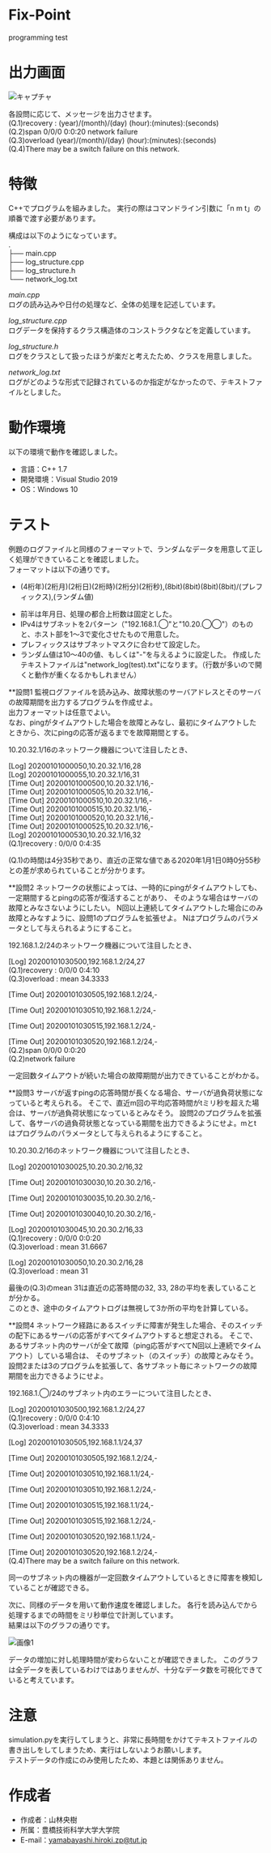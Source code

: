 # Fix-Point
programming test

# 出力画面

![キャプチャ](https://user-images.githubusercontent.com/58971155/151857013-353b2a37-3ff3-4cf4-ac10-b96a52268d7f.JPG)

各設問に応じて、メッセージを出力させます。  
(Q.1)recovery : (year)/(month)/(day) (hour):(minutes):(seconds)  
(Q.2)span 0/0/0 0:0:20 network failure  
(Q.3)overload (year)/(month)/(day) (hour):(minutes):(seconds)  
(Q.4)There may be a switch failure on this network.  
 
# 特徴
 
C++でプログラムを組みました。
実行の際はコマンドライン引数に「n m t」の順番で渡す必要があります。

構成は以下のようになっています。  
.  
├── main.cpp  
├── log_structure.cpp  
├── log_structure.h  
└── network_log.txt  
 
 *main.cpp*  
 ログの読み込みや日付の処理など、全体の処理を記述しています。
 
 *log_structure.cpp*  
 ログデータを保持するクラス構造体のコンストラクタなどを定義しています。
 
 *log_structure.h*  
 ログをクラスとして扱ったほうが楽だと考えたため、クラスを用意しました。
 
 *network_log.txt*  
 ログがどのような形式で記録されているのか指定がなかったので、テキストファイルとしました。
 
# 動作環境

以下の環境で動作を確認しました。  
* 言語：C++ 1.7  
* 開発環境：Visual Studio 2019  
* OS：Windows 10  
 
# テスト
 
例題のログファイルと同様のフォーマットで、ランダムなデータを用意して正しく処理ができていることを確認しました。  
フォーマットは以下の通りです。  
* (4桁年)(2桁月)(2桁日)(2桁時)(2桁分)(2桁秒),(8bit)(8bit)(8bit)(8bit)/(プレフィックス),(ランダム値)  
- 前半は年月日、処理の都合上桁数は固定とした。  
- IPv4はサブネットを2パターン（"192.168.1.◯"と"10.20.◯◯"）のものと、ホスト部を1～3で変化させたもので用意した。  
- プレフィックスはサブネットマスクに合わせて設定した。
- ランダム値は10～40の値、もしくは"-"を与えるように設定した。
作成したテキストファイルは"network_log(test).txt"になります。（行数が多いので開くと動作が重くなるかもしれません）  

**設問1
監視ログファイルを読み込み、故障状態のサーバアドレスとそのサーバの故障期間を出力するプログラムを作成せよ。  
出力フォーマットは任意でよい。  
なお、pingがタイムアウトした場合を故障とみなし、最初にタイムアウトしたときから、次にpingの応答が返るまでを故障期間とする。  

10.20.32.1/16のネットワーク機器について注目したとき、

[Log] 20200101000050,10.20.32.1/16,28  
[Log] 20200101000055,10.20.32.1/16,31  
[Time Out] 20200101000500,10.20.32.1/16,-  
[Time Out] 20200101000505,10.20.32.1/16,-  
[Time Out] 20200101000510,10.20.32.1/16,-  
[Time Out] 20200101000515,10.20.32.1/16,-  
[Time Out] 20200101000520,10.20.32.1/16,-  
[Time Out] 20200101000525,10.20.32.1/16,-  
[Log] 20200101000530,10.20.32.1/16,32  
        (Q.1)recovery : 0/0/0 0:4:35  

(Q.1)の時間は4分35秒であり、直近の正常な値である2020年1月1日0時0分55秒との差が求められていることが分かります。

**設問2
ネットワークの状態によっては、一時的にpingがタイムアウトしても、一定期間するとpingの応答が復活することがあり、
そのような場合はサーバの故障とみなさないようにしたい。
N回以上連続してタイムアウトした場合にのみ故障とみなすように、設問1のプログラムを拡張せよ。
Nはプログラムのパラメータとして与えられるようにすること。

192.168.1.2/24のネットワーク機器について注目したとき、  

[Log] 20200101030500,192.168.1.2/24,27  
        (Q.1)recovery : 0/0/0 0:4:10  
                        (Q.3)overload : mean 34.3333  

[Time Out] 20200101030505,192.168.1.2/24,-  

[Time Out] 20200101030510,192.168.1.2/24,-  

[Time Out] 20200101030515,192.168.1.2/24,-  

[Time Out] 20200101030520,192.168.1.2/24,-  
                (Q.2)span 0/0/0 0:0:20  
                (Q.2)network failure  

一定回数タイムアウトが続いた場合の故障期間が出力できていることがわかる。  

**設問3
サーバが返すpingの応答時間が長くなる場合、サーバが過負荷状態になっていると考えられる。
そこで、直近m回の平均応答時間がtミリ秒を超えた場合は、サーバが過負荷状態になっているとみなそう。
設問2のプログラムを拡張して、各サーバの過負荷状態となっている期間を出力できるようにせよ。mとtはプログラムのパラメータとして与えられるようにすること。

10.20.30.2/16のネットワーク機器について注目したとき、  

[Log] 20200101030025,10.20.30.2/16,32  

[Time Out] 20200101030030,10.20.30.2/16,-  

[Time Out] 20200101030035,10.20.30.2/16,-  

[Time Out] 20200101030040,10.20.30.2/16,-  
  
[Log] 20200101030045,10.20.30.2/16,33  
        (Q.1)recovery : 0/0/0 0:0:20  
                        (Q.3)overload : mean 31.6667  
                        
[Log] 20200101030050,10.20.30.2/16,28  
                        (Q.3)overload : mean 31  

最後の(Q.3)のmean 31は直近の応答時間の32, 33, 28の平均を表していることが分かる。  
このとき、途中のタイムアウトログは無視して3か所の平均を計算している。  

**設問4
ネットワーク経路にあるスイッチに障害が発生した場合、そのスイッチの配下にあるサーバの応答がすべてタイムアウトすると想定される。
そこで、あるサブネット内のサーバが全て故障（ping応答がすべてN回以上連続でタイムアウト）している場合は、
そのサブネット（のスイッチ）の故障とみなそう。
設問2または3のプログラムを拡張して、各サブネット毎にネットワークの故障期間を出力できるようにせよ。

192.168.1.◯/24のサブネット内のエラーについて注目したとき、  

[Log] 20200101030500,192.168.1.2/24,27  
        (Q.1)recovery : 0/0/0 0:4:10  
                        (Q.3)overload : mean 34.3333  
                        
[Log] 20200101030505,192.168.1.1/24,37  

[Time Out] 20200101030505,192.168.1.2/24,-  

[Time Out] 20200101030510,192.168.1.1/24,-  

[Time Out] 20200101030510,192.168.1.2/24,-  

[Time Out] 20200101030515,192.168.1.1/24,-  

[Time Out] 20200101030515,192.168.1.2/24,-  

[Time Out] 20200101030520,192.168.1.1/24,-  

[Time Out] 20200101030520,192.168.1.2/24,-  
                                (Q.4)There may be a switch failure on this network.  

同一のサブネット内の機器が一定回数タイムアウトしているときに障害を検知していることが確認できる。
                                
                                

次に、同様のデータを用いて動作速度を確認しました。
各行を読み込んでから処理するまでの時間をミリ秒単位で計測しています。  
結果は以下のグラフの通りです。  

![画像1](https://user-images.githubusercontent.com/58971155/151848254-3fb0f5ae-0c23-4db7-967d-a4d01f302b8d.jpg)

データの増加に対し処理時間が変わらないことが確認できました。
このグラフは全データを表しているわけではありませんが、十分なデータ数を可視化できていると考えています。
 
# 注意
 
simulation.pyを実行してしまうと、非常に長時間をかけてテキストファイルの書き出しをしてしまうため、実行はしないようお願いします。  
テストデータの作成にのみ使用したため、本題とは関係ありません。  
 
# 作成者
 
* 作成者：山林央樹  
* 所属：豊橋技術科学大学大学院  
* E-mail：yamabayashi.hiroki.zp@tut.jp  
